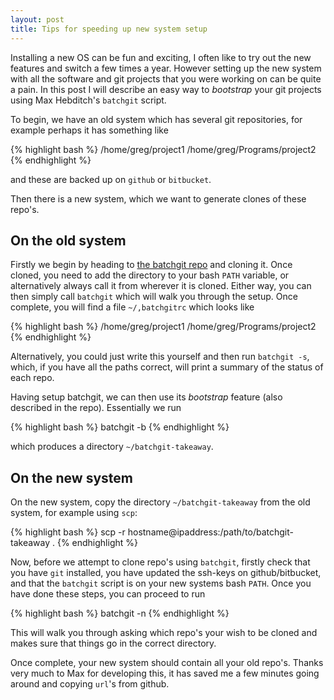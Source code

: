 ```yaml
---
layout: post
title: Tips for speeding up new system setup
---
```


Installing a new OS can be fun and exciting, I often like to try out the new
features and switch a few times a year. However setting up the new system with
all the software and git projects that you were working on can be quite a pain.
In this post I will describe an easy way to *bootstrap* your git projects using
Max Hebditch's `batchgit` script.

To begin, we have an old system which has several git repositories, for example
perhaps it has something like

{% highlight bash %}
/home/greg/project1
/home/greg/Programs/project2
{% endhighlight %}

and these are backed up on `github` or `bitbucket`.

Then there is a new system, which we want to generate clones of these repo's.

## On the old system
Firstly we begin by heading to [the batchgit repo](https://github.com/maxhebditch/batchgit)
and cloning it. Once cloned, you need to add the directory to your bash `PATH`
variable, or alternatively always call it from wherever it is cloned. Either
way, you can then simply call `batchgit` which will walk you through the setup.
Once complete, you will find a file `~/,batchgitrc` which looks like

{% highlight bash %}
/home/greg/project1
/home/greg/Programs/project2
{% endhighlight %}

Alternatively, you could just write this yourself and then run `batchgit -s`, which,
if you have all the paths correct, will print a summary of the status of each repo.

Having setup batchgit, we can then use its *bootstrap* feature (also described
in the repo). Essentially we run

{% highlight bash %}
batchgit -b
{% endhighlight %}

which produces a directory `~/batchgit-takeaway`.

## On the new system

On the new system, copy the directory `~/batchgit-takeaway` from the old system,
for example using `scp`:

{% highlight bash %}
scp -r hostname@ipaddress:/path/to/batchgit-takeaway .
{% endhighlight %}

Now, before we attempt to clone repo's using `batchgit`, firstly check that
you have `git` installed, you have updated the ssh-keys on github/bitbucket,
and that the `batchgit` script is on your new systems bash `PATH`.
Once you have done these steps, you can proceed to run

{% highlight bash %}
batchgit -n
{% endhighlight %}

This will walk you through asking which repo's your wish to be cloned and makes
sure that things go in the correct directory.

Once complete, your new system should contain all your old repo's. Thanks very
much to Max for developing this, it has saved me a few minutes going around and
copying `url`'s from github.

